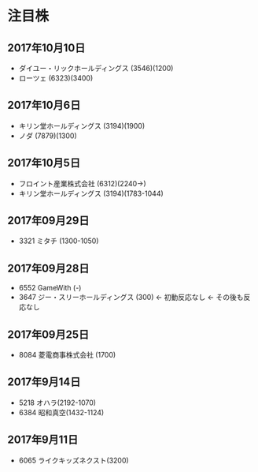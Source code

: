 # 注目株

## 2017年10月10日

- ダイユー・リックホールディングス (3546)(1200)
- ローツェ (6323)(3400)

## 2017年10月6日

- キリン堂ホールディングス (3194)(1900)
- ノダ (7879)(1300)


## 2017年10月5日

- フロイント産業株式会社 (6312)(2240->)
- キリン堂ホールディングス (3194)(1783-1044)

## 2017年09月29日

- 3321 ミタチ (1300-1050)

## 2017年09月28日
- 6552 GameWith (-)
- 3647 ジー・スリーホールディングス (300) <- 初動反応なし <- その後も反応なし

## 2017年09月25日
- 8084 菱電商事株式会社 (1700)

## 2017年9月14日
- 5218 オハラ(2192-1070)
- 6384 昭和真空(1432-1124)

## 2017年9月11日
- 6065 ライクキッズネクスト(3200)

